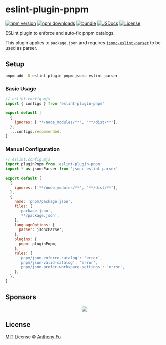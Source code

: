 # eslint-plugin-pnpm

[![npm version][npm-version-src]][npm-version-href]
[![npm downloads][npm-downloads-src]][npm-downloads-href]
[![bundle][bundle-src]][bundle-href]
[![JSDocs][jsdocs-src]][jsdocs-href]
[![License][license-src]][license-href]

ESLint plugin to enforce and auto-fix pnpm catalogs.

This plugin applies to `package.json` and requires [`jsonc-eslint-parser`](https://github.com/ota-meshi/jsonc-eslint-parser) to be used as parser.

## Setup

```bash
pnpm add -D eslint-plugin-pnpm jsonc-eslint-parser
```

### Basic Usage

```js
// eslint.config.mjs
import { configs } from 'eslint-plugin-pnpm'

export default [
  {
    ignores: ['**/node_modules/**', '**/dist/**'],
  },
  ...configs.recommended,
]
```

### Manual Configuration

```js
// eslint.config.mjs
import pluginPnpm from 'eslint-plugin-pnpm'
import * as jsoncParser from 'jsonc-eslint-parser'

export default [
  {
    ignores: ['**/node_modules/**', '**/dist/**'],
  },
  {
    name: 'pnpm/package.json',
    files: [
      'package.json',
      '**/package.json',
    ],
    languageOptions: {
      parser: jsoncParser,
    },
    plugins: {
      pnpm: pluginPnpm,
    },
    rules: {
      'pnpm/json-enforce-catalog': 'error',
      'pnpm/json-valid-catalog': 'error',
      'pnpm/json-prefer-workspace-settings': 'error',
    },
  },
]
```

## Sponsors

<p align="center">
  <a href="https://cdn.jsdelivr.net/gh/antfu/static/sponsors.svg">
    <img src='https://cdn.jsdelivr.net/gh/antfu/static/sponsors.svg'/>
  </a>
</p>

## License

[MIT](./LICENSE) License © [Anthony Fu](https://github.com/antfu)

<!-- Badges -->

[npm-version-src]: https://img.shields.io/npm/v/eslint-plugin-pnpm?style=flat&colorA=080f12&colorB=1fa669
[npm-version-href]: https://npmjs.com/package/eslint-plugin-pnpm
[npm-downloads-src]: https://img.shields.io/npm/dm/eslint-plugin-pnpm?style=flat&colorA=080f12&colorB=1fa669
[npm-downloads-href]: https://npmjs.com/package/eslint-plugin-pnpm
[bundle-src]: https://img.shields.io/bundlephobia/minzip/eslint-plugin-pnpm?style=flat&colorA=080f12&colorB=1fa669&label=minzip
[bundle-href]: https://bundlephobia.com/result?p=eslint-plugin-pnpm
[license-src]: https://img.shields.io/github/license/antfu/eslint-plugin-pnpm.svg?style=flat&colorA=080f12&colorB=1fa669
[license-href]: https://github.com/antfu/eslint-plugin-pnpm/blob/main/LICENSE
[jsdocs-src]: https://img.shields.io/badge/jsdocs-reference-080f12?style=flat&colorA=080f12&colorB=1fa669
[jsdocs-href]: https://www.jsdocs.io/package/eslint-plugin-pnpm
